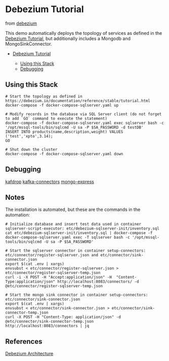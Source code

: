 # Debezium Tutorial
from [debezium](https://github.com/debezium/debezium-examples/blob/main/tutorial/README.md)

This demo automatically deploys the topology of services as defined in the [Debezium Tutorial](https://debezium.io/documentation/reference/stable/tutorial.html), but additionally includes a Mongodb and MongoSinkConnector.

- [Debezium Tutorial](#debezium-tutorial)
    
    * [Using this Stack](#using-this-stack)
    * [Debugging](#debugging)


## Using this Stack

```shell
# Start the topology as defined in https://debezium.io/documentation/reference/stable/tutorial.html
docker-compose -f docker-compose-sqlserver.yaml up

# Modify records in the database via SQL Server client (do not forget to add `GO` command to execute the statement)
docker-compose -f docker-compose-sqlserver.yaml exec sqlserver bash -c '/opt/mssql-tools/bin/sqlcmd -U sa -P $SA_PASSWORD -d testDB'
INSERT INTO products(name,description,weight) VALUES ('test','xpto',3.14);
GO

# Shut down the cluster
docker-compose -f docker-compose-sqlserver.yaml down
```



## Debugging

[kafdrop](http://localhost:19000/)
[kafka-connectors](http://localhost:8083/connectors)
[mongo-express](http://localhost:18081/)


## Notes
The installation is automated, but these are the commands in the automation:

```shell
# Initialize database and insert test data used in container sqlserver-script-executor: etc/debezium-sqlserver-init/inventory.sql
cat etc/debezium-sqlserver-init/inventory.sql | docker-compose -f docker-compose-sqlserver.yaml exec -T sqlserver bash -c '/opt/mssql-tools/bin/sqlcmd -U sa -P $SA_PASSWORD'

# Start the sqlserver connector in container setup-connectors: etc/connector/register-sqlserver.json and etc/connector/sink-connector.json
export $(cat .env | xargs)
envsubst < etc/connector/register-sqlserver.json > etc/connector/register-sqlserver-temp.json
curl -i -X POST -H "Accept:application/json" -H  "Content-Type:application/json" http://localhost:8083/connectors/ -d @etc/connector/register-sqlserver-temp.json

# Start the mongo sink connector in container setup-connectors: etc/connector/sink-connector.json
export $(cat .env | xargs)
envsubst < etc/connector/sink-connector.json > etc/connector/sink-connector-temp.json
curl -X POST -H "Content-Type: application/json" -d @etc/connector/sink-connector-temp.json http://localhost:8083/connectors | jq
```

## References
[Debezium Architecture](https://debezium.io/documentation/reference/stable/architecture.html)